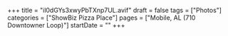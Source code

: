 +++
title = "il0dGYs3xwyPbTXnp7UL.avif"
draft = false
tags = ["Photos"]
categories = ["ShowBiz Pizza Place"]
pages = ["Mobile, AL (710 Downtowner Loop)"]
startDate = ""
+++
